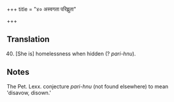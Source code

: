 +++
title = "४० अस्वगता परिह्णुता"

+++
## Translation
40. \[She is\] homelessness when hidden (? *pari-hnu*).

## Notes
The Pet. Lexx. conjecture *pari-hnu* (not found elsewhere) to mean  
'disavow, disown.'
